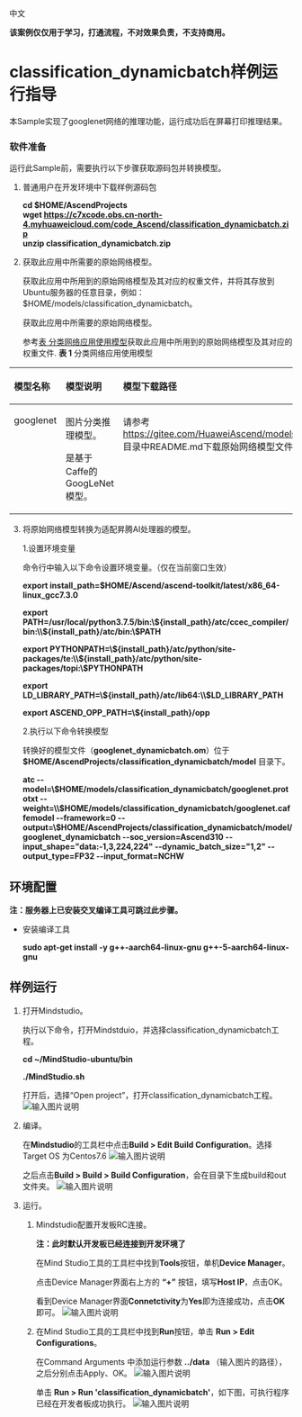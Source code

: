 中文

**该案例仅仅用于学习，打通流程，不对效果负责，不支持商用。**

# classification_dynamicbatch样例运行指导

本Sample实现了googlenet网络的推理功能，运行成功后在屏幕打印推理结果。

### 软件准备

运行此Sample前，需要执行以下步骤获取源码包并转换模型。

1. 普通用户在开发环境中下载样例源码包

   **cd $HOME/AscendProjects     
   wget https://c7xcode.obs.cn-north-4.myhuaweicloud.com/code_Ascend/classification_dynamicbatch.zip   
   unzip classification_dynamicbatch.zip**

2. 获取此应用中所需要的原始网络模型。

   获取此应用中所用到的原始网络模型及其对应的权重文件，并将其存放到Ubuntu服务器的任意目录，例如：$HOME/models/classification_dynamicbatch。

   <a name="zh-cn_topic_0219108795_li2074865610364"></a>获取此应用中所需要的原始网络模型。

    参考[表 分类网络应用使用模型](#zh-cn_topic_0219108795_table19942111763710)获取此应用中所用到的原始网络模型及其对应的权重文件.
    **表 1**  分类网络应用使用模型

<a name="zh-cn_topic_0219108795_table19942111763710"></a>
<table><thead align="left"><tr id="zh-cn_topic_0219108795_row611318123710"><th class="cellrowborder" valign="top" width="11.959999999999999%" id="mcps1.2.4.1.1"><p id="zh-cn_topic_0219108795_p81141820376"><a name="zh-cn_topic_0219108795_p81141820376"></a><a name="zh-cn_topic_0219108795_p81141820376"></a>模型名称</p>
</th>
<th class="cellrowborder" valign="top" width="8.07%" id="mcps1.2.4.1.2"><p id="zh-cn_topic_0219108795_p13181823711"><a name="zh-cn_topic_0219108795_p13181823711"></a><a name="zh-cn_topic_0219108795_p13181823711"></a>模型说明</p>
</th>
<th class="cellrowborder" valign="top" width="79.97%" id="mcps1.2.4.1.3"><p id="zh-cn_topic_0219108795_p1717182378"><a name="zh-cn_topic_0219108795_p1717182378"></a><a name="zh-cn_topic_0219108795_p1717182378"></a>模型下载路径</p>
</th>
</tr>
</thead>
<tbody><tr id="zh-cn_topic_0219108795_row1119187377"><td class="cellrowborder" valign="top" width="11.959999999999999%" headers="mcps1.2.4.1.1 "><p id="zh-cn_topic_0219108795_p4745165253920"><a name="zh-cn_topic_0219108795_p4745165253920"></a><a name="zh-cn_topic_0219108795_p4745165253920"></a>googlenet</p>
</td>
<td class="cellrowborder" valign="top" width="8.07%" headers="mcps1.2.4.1.2 "><p id="zh-cn_topic_0219108795_p1874515218391"><a name="zh-cn_topic_0219108795_p1874515218391"></a><a name="zh-cn_topic_0219108795_p1874515218391"></a>图片分类推理模型。

是基于Caffe的GoogLeNet模型。</p>
</td>
<td class="cellrowborder" valign="top" width="79.97%" headers="mcps1.2.4.1.3 "><p id="zh-cn_topic_0219108795_p611318163718"><a name="zh-cn_topic_0219108795_p611318163718"></a><a name="zh-cn_topic_0219108795_p611318163718"></a>请参考<a href="https://gitee.com/HuaweiAscend/models/tree/master/computer_vision/classification/googlenet" target="_blank" rel="noopener noreferrer">https://gitee.com/HuaweiAscend/models/tree/master/computer_vision/classification/googlenet</a>目录中README.md下载原始网络模型文件及其对应的权重文件。</p>
</td>
</tr>
</tbody>
</table>


3. 将原始网络模型转换为适配昇腾AI处理器的模型。

   1.设置环境变量

   命令行中输入以下命令设置环境变量。（仅在当前窗口生效）

   **export install_path=\$HOME/Ascend/ascend-toolkit/latest/x86_64-linux_gcc7.3.0**  

   **export PATH=/usr/local/python3.7.5/bin:\\${install_path}/atc/ccec_compiler/bin:\\${install_path}/atc/bin:\\$PATH**  

   **export PYTHONPATH=\\${install_path}/atc/python/site-packages/te:\\${install_path}/atc/python/site-packages/topi:\\$PYTHONPATH**  

   **export LD_LIBRARY_PATH=\\${install_path}/atc/lib64:\\$LD_LIBRARY_PATH**  

   **export ASCEND_OPP_PATH=\\${install_path}/opp**  


   2.执行以下命令转换模型

   转换好的模型文件（**googlenet_dynamicbatch.om**）位于 **\$HOME/AscendProjects/classification_dynamicbatch/model** 目录下。

   **atc --model=\\$HOME/models/classification_dynamicbatch/googlenet.prototxt --weight=\\$HOME/models/classification_dynamicbatch/googlenet.caffemodel --framework=0 --output=\\$HOME/AscendProjects/classification_dynamicbatch/model/googlenet_dynamicbatch --soc_version=Ascend310 --input_shape="data:-1,3,224,224" --dynamic_batch_size="1,2" --output_type=FP32 --input_format=NCHW**

## 环境配置   

**注：服务器上已安装交叉编译工具可跳过此步骤。**  

- 安装编译工具  

  **sudo apt-get install -y g++\-aarch64-linux-gnu g++\-5-aarch64-linux-gnu** 

  

##  样例运行

1.  打开Mindstudio。

    执行以下命令，打开Mindstduio，并选择classification_dynamicbatch工程。
    
    **cd ~/MindStudio-ubuntu/bin**
    
    **./MindStudio.sh**
    
    打开后，选择“Open project”，打开classification_dynamicbatch工程。
    ![输入图片说明](https://images.gitee.com/uploads/images/2020/0925/172207_62f86791_7985487.png "屏幕截图.png")
    
  

2.  编译。

    在**Mindstudio**的工具栏中点击**Build > Edit Build Configuration**。选择Target OS 为Centos7.6
        ![输入图片说明](https://images.gitee.com/uploads/images/2020/0925/172251_55be038e_7985487.png "屏幕截图.png")
    
    之后点击**Build > Build > Build Configuration**，会在目录下生成build和out文件夹。
       ![输入图片说明](https://images.gitee.com/uploads/images/2020/0925/172310_6a944499_7985487.png "屏幕截图.png")

3.  运行。

    1. Mindstudio配置开发板RC连接。
    
       **注：此时默认开发板已经连接到开发环境了**
    
       在Mind Studio工具的工具栏中找到**Tools**按钮，单机**Device Manager**。
    
       点击Device Manager界面右上方的 **“+”** 按钮，填写**Host IP**，点击OK。
       
    
       看到Device Manager界面**Connetctivity**为**Yes**即为连接成功，点击**OK**即可。
        ![输入图片说明](https://images.gitee.com/uploads/images/2020/0925/172419_be101d37_7985487.png "屏幕截图.png")


    2. 在Mind Studio工具的工具栏中找到**Run**按钮，单击 **Run > Edit Configurations**。
    
        在Command Arguments 中添加运行参数  **../data** （输入图片的路径），之后分别点击Apply、OK。
            ![输入图片说明](https://images.gitee.com/uploads/images/2020/0925/172435_6fdef687_7985487.png "屏幕截图.png")
        
        单击 **Run > Run 'classification_dynamicbatch'**，如下图，可执行程序已经在开发者板成功执行。
           ![输入图片说明](https://images.gitee.com/uploads/images/2020/0925/172446_7cd441e9_7985487.png "屏幕截图.png")
    